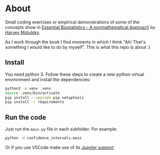 # About
Small coding exercises or empirical demonstrations of some of the concepts show in [Essential Biostatistics - A nonmathematical Approach](https://www.goodreads.com/en/book/show/25923604-essential-biostatistics) by [Harvey Motulsky](https://stats.stackexchange.com/users/25/harvey-motulsky).

As I work through the book I find moments in which I think "Ah! That's something I would like to do by myself". This is what this repo is about :)

## Install
You need python 3. Follow these steps to create a new python virtual environment and install the dependencies:

```bash
python3 -m venv .venv
source .venv/bin/activate
pip install --upgrade pip setuptools
pip install -r requirements
```

## Run the code

Just run the `main.py` file in each subfolder. For example:

```bash
python -m confidence_intervals.main
```

Or if you use VSCode make use of its [Jupyter support](https://code.visualstudio.com/docs/python/jupyter-support)